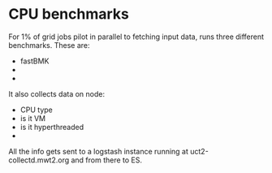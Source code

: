 # CPU benchmarks

For 1% of grid jobs pilot in parallel to fetching input data, runs three different benchmarks. These are:
 * fastBMK
 * 
 * 
It also collects data on node:

* CPU type
* is it VM
* is it hyperthreaded
* 

All the info gets sent to a logstash instance running at uct2-collectd.mwt2.org and from there to ES.
